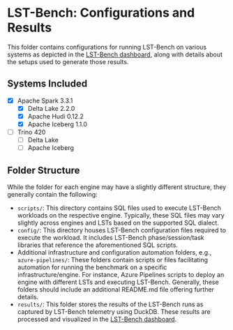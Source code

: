 <!--
{% comment %}
Copyright (c) Microsoft Corporation.

Licensed under the Apache License, Version 2.0 (the "License");
you may not use this file except in compliance with the License.
You may obtain a copy of the License at

    http://www.apache.org/licenses/LICENSE-2.0

Unless required by applicable law or agreed to in writing, software
distributed under the License is distributed on an "AS IS" BASIS,
WITHOUT WARRANTIES OR CONDITIONS OF ANY KIND, either express or implied.
See the License for the specific language governing permissions and
limitations under the License.
{% endcomment %}
-->

# LST-Bench: Configurations and Results
This folder contains configurations for running LST-Bench on various systems as depicted in the [LST-Bench dashboard](/metrics/app), along with details about the setups used to generate those results.

## Systems Included
- [x] Apache Spark 3.3.1
  - [x] Delta Lake 2.2.0
  - [x] Apache Hudi 0.12.2
  - [x] Apache Iceberg 1.1.0
- [ ] Trino 420
  - [ ] Delta Lake
  - [ ] Apache Iceberg

## Folder Structure
While the folder for each engine may have a slightly different structure, they generally contain the following:

- `scripts/`: 
  This directory contains SQL files used to execute LST-Bench workloads on the respective engine. 
  Typically, these SQL files may vary slightly across engines and LSTs based on the supported SQL dialect.
- `config/`: 
  This directory houses LST-Bench configuration files required to execute the workload. 
  It includes LST-Bench phase/session/task libraries that reference the aforementioned SQL scripts.
- Additional infrastructure and configuration automation folders, e.g., `azure-pipelines/`: 
  These folders contain scripts or files facilitating automation for running the benchmark on a specific infrastructure/engine.
  For instance, Azure Pipelines scripts to deploy an engine with different LSTs and executing LST-Bench. 
  Generally, these folders should include an additional README.md file offering further details.
- `results/`: 
  This folder stores the results of the LST-Bench runs as captured by LST-Bench telemetry using DuckDB.
  These results are processed and visualized in the [LST-Bench dashboard](/metrics/app).
